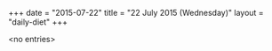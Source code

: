 +++
date = "2015-07-22"
title = "22 July 2015 (Wednesday)"
layout = "daily-diet"
+++


\<no entries\>

